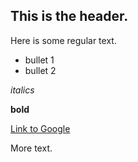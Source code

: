 ## This is the header.

Here is some regular text.

* bullet 1
* bullet 2

_italics_

__bold__

[Link to Google](http://www.google.com)

More text.


